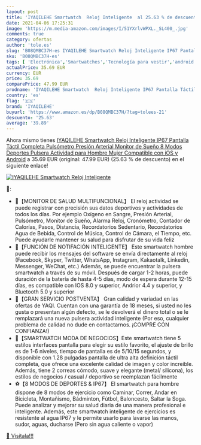 ```yaml
---
layout: post
title: 'IYAQILEHE Smartwatch  Reloj Inteligente  al 25.63 % de descuento'
date: 2021-04-06 17:25:31
image: 'https://m.media-amazon.com/images/I/51YXrlvWPXL._SL400_.jpg'
comments: true
category: ofertas
author: 'tole.es'
slug: 'B08QMBC37H-es IYAQILEHE Smartwatch Reloj Inteligente IP67 Pantalla...'
sku: 'B08QMBC37H-es'
tags: [ 'Electrónica','Smartwatches','Tecnología para vestir','android','iyaqilehe', ]
actualPrice: 35.69 EUR
currency: EUR
price: 35.69
comparePrice: 47.99 EUR
prodname: 'IYAQILEHE Smartwatch  Reloj Inteligente IP67 Pantalla Táctil Completa Pulsómetro Presión Arterial Monitor de Sueño 8 Modos Deportes Pulsera Actividad para Hombre Mujer Compatible con iOS y Android'
country: 'es'
flag: '🇪🇸'
brand: 'IYAQILEHE'
buyurl: 'https://www.amazon.es/dp/B08QMBC37H/?tag=tolees-21'
descuento: '25.63'
average: '39.89'
---
```


Ahora mismo tienes [IYAQILEHE Smartwatch  Reloj Inteligente IP67 Pantalla Táctil Completa Pulsómetro Presión Arterial Monitor de Sueño 8 Modos Deportes Pulsera Actividad para Hombre Mujer Compatible con iOS y Android](https://www.amazon.es/dp/B08QMBC37H/?tag=tolees-21) a 35.69 EUR (original: 47.99 EUR) (25.63 %  de descuento) en el siguiente enlace!

[![IYAQILEHE Smartwatch  Reloj Inteligente ](https://m.media-amazon.com/images/I/51YXrlvWPXL._SL400_.jpg)](https://www.amazon.es/dp/B08QMBC37H/?tag=tolees-21)

🔎:

- 🎾【MONITOR DE SALUD MULTIFUNCIONAL】 El reloj actividad se puede registrar con precisión sus datos deportivos y actividades de todos los días. Por ejemplo Oxígeno en Sangre, Presión Arterial, Pulsómetro, Monitor de Sueño, Alarma Reloj, Cronómetro, Contador de Calorías, Pasos, Distancia, Recordatorios Sedentario, Recordatorios Agua de Bebida, Control de Música, Control de Cámara, el Tiempo, etc. Puede ayudarle mantener su salud para disfrutar de su vida feliz
- 🏀【FUNCIÓN DE NOTIFACIÓN INTELIGENTE】 Este smartwatch hombre puede recibir los mensajes del software se envía directamente al reloj (Facebook, Skyper, Twitter, WhatsApp, Instagram, Kakaotalk, Linkedin, Messenger, WeChat, etc.) Además, se puede encuentrar la pulsera smartwatch a través de su móvil. Después de cargar 1-2 horas, puede duración de la batería de hasta 4-5 días, modo de espera durante 12-15 días, es compatible con IOS 8.0 y superior, Andrior 4.4 y superior, y Bluetooth 5.0 y superior
- 🎁【GRAN SERVICIO POSTVENTA】 Gran calidad y variadad en las ofertas de YAQI. Cuentan con una garantía de 18 meses, si usted no les gusta o presentan algún defecto, se le devolverá el dinero total o se le remplazará una nueva pulsera actividad inteligente (Por eso, cualquier problema de calidad no dude en contactarnos. ¡COMPRE CON CONFIANZA!)
- 🚴【SMARTWATCH MODA DE NEGOCIOS】Este smartwatch tiene 5 estilos interfaces pantalla para elegir su estilo favorito, el ajuste de brillo es de 1-6 niveles, tiempo de pantalla es de 5/10/15 segundos, y disponible con 1.28 pulgadas pantalla de ultra alta definición táctil completa, que ofrece una excelente calidad de imagen y color increíble. Además, tiene 2 correas cómodo, suave y elegante (metal/ silicona), los estilos de negocios / casual / deportivo se reemplazan fácilmente
- ⚽【8 MODOS DE DEPORTES & IP67】 El smartwatch para hombre dispone de 8 modos de ejercicio como Caminar, Correr, Andar en Bicicleta, Montañismo, Bádminton, Fútbol, Baloncesto, Saltar la Soga. Puede analizar y mejorar su salud diaria de una manera profesional e inteligente. Además, este smartwatch inteligente de ejercicios es resistente al agua IP67 y le permite usarlo para lavarse las manos, sudor, aguas, ducharse (Pero sin agua caliente o vapor)

[🛒 Visítala!!!](https://www.amazon.es/dp/B08QMBC37H/?tag=tolees-21)
